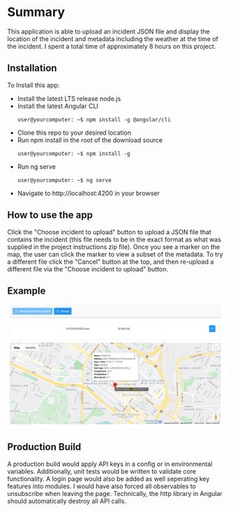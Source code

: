 # Summary

This application is able to upload an incident JSON file and display the location of the incident and metadata including the weather at the time of the incident. I spent a total time of approximately 8 hours on this project.

## Installation

To Install this app:

- Install the latest LTS release node.js
- Install the latest Angular CLI
  ```console
  user@yourcomputer: ~$ npm install -g @angular/cli
  ```
- Clone this repo to your desired location
- Run npm install in the root of the download source
  ```console
  user@yourcomputer: ~$ npm install -g
  ```
- Run ng serve
  ```console
  user@yourcomputer: ~$ ng serve
  ```
- Navigate to http://localhost:4200 in your browser

## How to use the app

Click the "Choose incident to upload" button to upload a JSON file that contains the incident (this file needs to be in the exact format as what was supplied in the project instructions zip file). Once you see a marker on the map, the user can click the marker to view a subset of the metadata. To try a different file click the "Cancel" button at the top, and then re-upload a different file via the "Choose incident to upload" button.

## Example

![Alt text](example.png "Optional title")

## Production Build

A production build would apply API keys in a config or in environmental variables. Additionally, unit tests would be written to validate core functionality. A login page would also be added as well seperating key features into modules. I would have also forced all observables to unsubscribe when leaving the page. Technically, the http library in Angular should automatically destroy all API calls.
